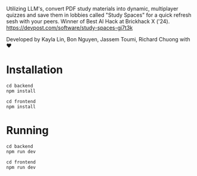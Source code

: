 Utilizing LLM's, convert PDF study materials into dynamic, multiplayer quizzes and save them in lobbies called "Study Spaces" for a quick refresh sesh with your peers. Winner of Best AI Hack at Brickhack X ('24).
https://devpost.com/software/study-spaces-gj7t3k

Developed by Kayla Lin, Bon Nguyen, Jassem Toumi, Richard Chuong with ❤️

# Installation

```
cd backend
npm install
```

```
cd frontend
npm install
```

# Running

```
cd backend
npm run dev
```

```
cd frontend
npm run dev
```

